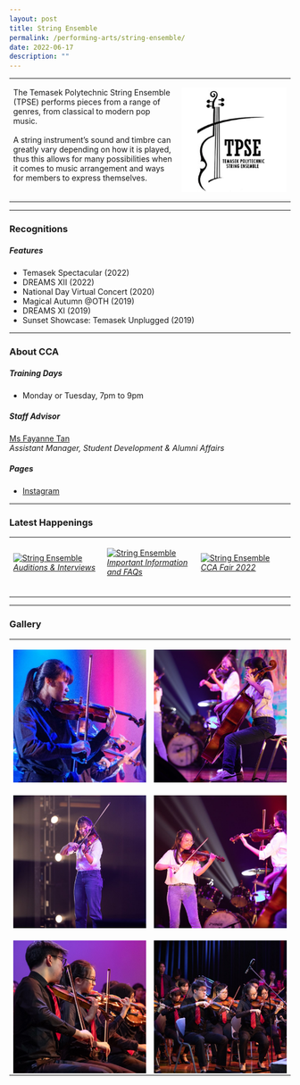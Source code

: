 ```yaml
---
layout: post
title: String Ensemble
permalink: /performing-arts/string-ensemble/
date: 2022-06-17
description: ""
---
```

<table>
	<tbody>
		<tr>
			<td>
				<p>
                    The Temasek Polytechnic String Ensemble (TPSE) performs pieces from a range of genres, from classical to modern pop music.
                    <br>
					<br>
                    A string instrument’s sound and timbre can greatly vary depending on how it is played, thus this allows for many possibilities when it comes to music arrangement and ways for members to express themselves.
                    <br>
                    <br>
				</p>
			</td>
			<td style="width:40%">
				<img alt="SE" style="display:block;margin-left:auto;margin-right:auto;" src="/images/Arts/SE/SE_logo.png">
			</td>
		</tr>
	</tbody>
</table>
	
<hr>
	
### Recognitions

##### Features
	
<ul>
    <li>Temasek Spectacular (2022)</li>
    <li>DREAMS XII (2022)</li>
    <li>National Day Virtual Concert (2020)</li>
    <li>Magical Autumn @OTH (2019)</li>
    <li>DREAMS XI (2019)</li>
    <li>Sunset Showcase: Temasek Unplugged (2019)</li>
</ul>

<hr>

### About CCA

##### Training Days
            
<ul>    
    <li>Monday or Tuesday, 7pm to 9pm</li>
</ul>


##### Staff Advisor

<p>
    <a href="mailto:fayanne_tan@tp.edu.sg">Ms Fayanne Tan</a>
	<br>
	<i>Assistant Manager, Student Development & Alumni Affairs</i>
</p>

##### Pages

<ul>
	<li><a href="https://www.instagram.com/tpstringensemble/">Instagram</a></li>
</ul>

<hr>

### Latest Happenings

<table>
    <tr>
        <td style="width:33%"><br>
            <a href="https://www.instagram.com/p/Ccpvg6kJWn5/">
                <image src="/images/Arts/SE/SE_Auditions & Interviews.png" style="display:block;margin-left:auto;margin-right:auto;" alt="String Ensemble">
                <h6 style="margin-top:0%">Auditions & Interviews</h6>
                </image>
            </a>
        </td>
        <td style="width:33%"><br>
            <a href="https://www.instagram.com/p/CcpuP7opI_x/">
                <image src="/images/Arts/SE/SE_Important Information & FAQs.png" style="display:block;margin-left:auto;margin-right:auto;" alt="String Ensemble">
                <h6 style="margin-top:0%">Important Information and FAQs</h6>
                </image>
            </a>
        </td>
        <td style="width:33%"><br>
            <a href="https://www.instagram.com/p/CcnXKPRJwdh/">
                <image src="/images/Arts/SE/SE_CCA Fair 2022.jpg" style="display:block;margin-left:auto;margin-right:auto;" alt="String Ensemble">
                <h6 style="margin-top:0%">CCA Fair 2022</h6>
                </image>
            </a>
        </td>
    </tr>
</table>
	
<hr>

### Gallery

<table>
	<tbody>
		<tr>
			<td style="width:50%"><br>
				<img alt="SE" style="display:block;margin-left:auto;margin-right:auto;" src="/images/Arts/SE/SE_pic_1.jpg">
			</td>
			<td style="width:50%"><br>
				<img alt="SE" style="display:block;margin-left:auto;margin-right:auto;" src="/images/Arts/SE/SE_pic_2.jpg">
			</td>
		</tr>
		<tr>
			<td style="width:50%"><br>
				<img alt="SE" style="display:block;margin-left:auto;margin-right:auto;" src="/images/Arts/SE/SE_pic_3.jpg">
			</td>
			<td style="width:50%"><br>
				<img alt="SE" style="display:block;margin-left:auto;margin-right:auto;" src="/images/Arts/SE/SE_pic_4.jpg">
			</td>
		</tr>
		<tr>
			<td style="width:50%"><br>
				<img alt="SE" style="display:block;margin-left:auto;margin-right:auto;" src="/images/Arts/SE/SE_pic_5.jpg">
			</td>
			<td style="width:50%"><br>
				<img alt="SE" style="display:block;margin-left:auto;margin-right:auto;" src="/images/Arts/SE/SE_pic_6.jpg">
			</td>
		</tr>
	</tbody>
</table>
